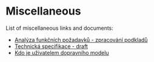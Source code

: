# Miscellaneous

List of miscellaneous links and documents:

* [Analýza funkčních požadavků - zpracování podkladů](https://docs.google.com/document/d/1hhKAakDCmMpIQo46UY1gAOA-cde4pO6fYcDxNq6pDyE/edit#heading=h.t8illoj9ytut)
* [Technická specifikace - draft](https://docs.google.com/document/d/1OKC7RovE9Ui7M4TDyGC54VcqpGrfONrUakCtGQm2XZ0/edit)
* [Kdo je uživatelem dopravního modelu](https://docs.google.com/document/d/18fWWWyAGZLHOrYmAQpGoTBdgQ83Bx70jiCgIojPEjqY/edit)

